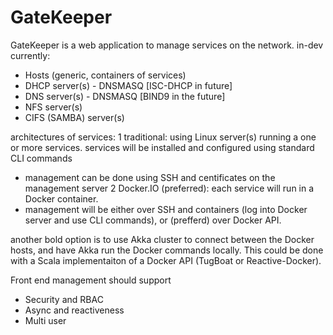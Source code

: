 # GateKeeper

GateKeeper is a web application to manage services on the network. in-dev currently:
* Hosts (generic, containers of services)
* DHCP server(s) - DNSMASQ [ISC-DHCP in future]
* DNS server(s) - DNSMASQ [BIND9 in the future]
* NFS server(s)
* CIFS (SAMBA) server(s)

architectures of services:
1 traditional: using Linux server(s) running a one or more services. services will be installed and configured using standard CLI commands
* management can be done using SSH and centificates on the management server
2 Docker.IO (preferred): each service will run in a Docker container.
* management will be either over SSH and containers (log into Docker server and use CLI commands), or (prefferd) over Docker API.

another bold option is to use Akka cluster to connect between the Docker hosts, and have Akka run the Docker commands locally. This could be done with a Scala implementaiton of a Docker API (TugBoat or Reactive-Docker).


Front end management should support
* Security and RBAC
* Async and reactiveness
* Multi user



